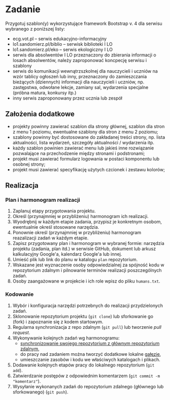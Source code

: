 # Zadanie

Przygotuj szablon(y) wykorzystujące framework Bootstrap v. 4 dla serwisu
wybranego z poniższej listy:

* ecg.vot.pl – serwis edukacyjno-informacyjny
* lo1.sandomierz.pl/biblio – serwisk biblioteki I LO
* lo1.sandomierz.pl/eko – serwis ekologiczny I LO
* serwis dla absolwentów I LO przeznaczony do zbierania informacji o losach
  absolwentów, należy zaproponować koncpecję serwisu i szablony
* serwis do komunikacji wewnątrzszkolnej dla nauczycieli i uczniów na wzór tablicy
  ogłoszeń lub inny, przeznaczony do zamieszczania bieżących (dziennych) informacji
  dla nauczycieli i uczniów, np. zastępstwa, odwołane lekcje, zamiany sal, wydarzenia
  specjalne (próbna matura, konkursy itp.)
* inny serwis zaproponowany przez ucznia lub zespół

## Założenia dodatkowe

* projekty powinny zawierać szablon dla strony głównej, szablon dla stron z menu
  1 poziomu, ewentualne szablony dla stron z menu 2 poziomu;
* szablony powinny być dostosowane do zakładanej treści strony, np. lista aktualności,
  lista wydarzeń, szczegóły aktualności / wydarzenia itp.
* każdy szablon powinien zawierać menu lub jakieś inne rozwiązanie pozwalające
  na przechodzenie między stronami i podstronami;
* projekt musi zawierać formularz logowania w postaci komponentu lub osobnej strony;
* projekt musi zawierać specyfikację użytych czcionek i zestawu kolorów;

## Realizacja

### Plan i harmonogram realizacji

1. Zaplanuj etapy przygotowania projektu.
1. Określ (przynajmniej w przybliżeniu) harmonogram ich realizacji.
1. Wyodrębnij w każdym etapie zadania, przypisz je konkretnym osobom, ewentualnie określ stosowane narzędzia.
1. Ponownie określ (przynajmniej w przybliżeniu) harmonogram reazalizacji zadań w każdym etapie.
1. Zapisz przygotowany plan i harmonogram w wybranej formie: narzędzia projektu
   (zadania, plan itd.) w serwisie GitHub, dokument lub arkusz kalkulacyjny Google'a,
   kalendarz Google'a lub innej.
1. Umieść plik lub link do planu w katalogu `plan` repozytorium.
1. Wskazane jest wyznaczenie osoby odpowiedzialnej za spójność kodu w repozytorium
   zdalnym i pilnowanie terminów realizacji poszczególnych zadań.
1. Osoby zaangażowane w projekcie i ich role wpisz do pliku `humans.txt`.

### Kodowanie

1. Wybór i konfiguracja narzędzi potrzebnych do realizacji przydzielonych zadań.
1. Sklonowanie repozytorium projektu (`git clone`) lub sforkowanie go (fork)
   i zapoznanie się z kodem startowym.
1. Regularna synchronizacja z repo zdalnym (`git pull`) lub tworzenie *pull request*.
1. Wykonywanie kolejnych zadań wg harmonogramu:
   - [synchronizowanie swojego repozytorium z głównym repozytorium zdalnym](https://help.github.com/articles/syncing-a-fork/),
   - do pracy nad zadaniem można tworzyć dodatkowe lokalne [gałęzie](http://linetc.readthedocs.io/pl/latest/tools/git/index.html#galezie),
   - umieszczanie zasobów i kodu we właściwych katalogach i plikach.
1. Dodawanie kolejnych etapów pracy do lokalnego repozytorium (`git add`).
1. Zatwierdzanie postępów z odpowiednim komentarzem (`git commit -m "komentarz"`).
1. Wysyłanie wykonanych zadań do repozytorium zdalnego (głównego lub sforkowanego) (`git push`).

